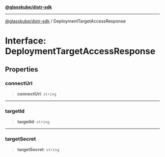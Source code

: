 [**@glasskube/distr-sdk**](../README.md)

---

[@glasskube/distr-sdk](../README.md) / DeploymentTargetAccessResponse

# Interface: DeploymentTargetAccessResponse

## Properties

### connectUrl

> **connectUrl**: `string`

---

### targetId

> **targetId**: `string`

---

### targetSecret

> **targetSecret**: `string`
